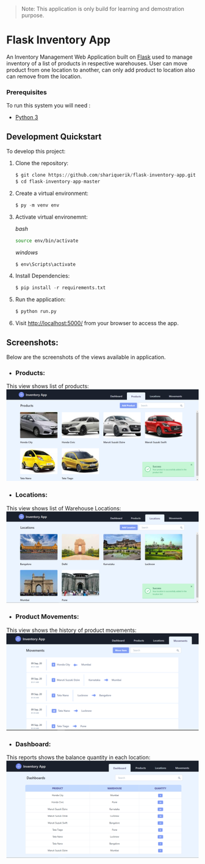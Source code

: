 > Note: This application is only build for learning and demostration purpose.

# Flask Inventory App

An Inventory Management Web Application built on [Flask](http://flask.pocoo.org/) used to manage inventory of a list of products in respective warehouses. User can move product from one location to another, can only add product to location also can remove from the location.

### Prerequisites

To run this system you will need :

- [Python 3](https://www.python.org/downloads/)


## Development Quickstart

To develop this project:

1.  Clone the repository:

    ```python
    $ git clone https://github.com/shariquerik/flask-inventory-app.git
    $ cd flask-inventory-app-master
    ```

2.  Create a virtual environment:

    ```python
    $ py -m venv env
    ```
    
3.  Activate virtual environemnt:

    *bash*
    
    ```sh
    source env/bin/activate
    ```

    
    *windows*
    ```ps
    $ env\Scripts\activate
    ```
    
4. Install Dependencies:

    ```python
    $ pip install -r requirements.txt
    ```
    
5. Run the application:

    ```python
    $ python run.py
    ```
    
6. Visit [http://localhost:5000/](http://localhost:5000/) from your browser to access the app.
    


## Screenshots:

Below are the screenshots of the views available in application. 

- ### Products:
This view shows list of products:
![Products page](screenshots/allProducts.PNG "Products View")


- ### Locations:
This view shows list of Warehouse Locations:
![Locations page](screenshots/allLocations.PNG "Locations View")


- ### Product Movements:
This view shows the history of product movements:
![Product Movements page](screenshots/allMovements.PNG "Movements View")


- ### Dashboard:
This reports shows the balance quantity in each location:
![Dasboard page](screenshots/dashboard.PNG "Dashboard")
